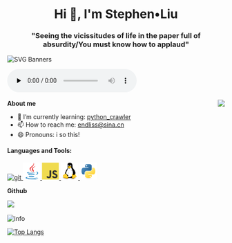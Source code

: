 <h1 align="center">Hi 👋, I'm Stephen•Liu</h1>

<h3 align="center">"Seeing the vicissitudes of life in the paper full of absurdity/You must know how to applaud"</h3>

![SVG Banners](https://svg-banners.vercel.app/api?type=origin&text1=Welcom💖&text2=%20Open%20Source&width=1050&height=300)

<audio id="audio" controls="" preload="none">
      <source id="mp3" src="http://oht4nlntk.bkt.clouddn.com/Music_iP%E8%B5%B5%E9%9C%B2%20-%20%E7%A6%BB%E6%AD%8C%20%28Live%29.mp3">
</audio>

**About me**
<a href="https://github.com/epover"><img src="https://media.giphy.com/media/SWoSkN6DxTszqIKEqv/giphy.gif" align="right" height="275" /></a>
- 🌱 I’m currently learning: [python_crawler](https://github.com/epover/python_crawler)
- 📫 How to reach me: endliss@sina.cn
- 😄 Pronouns: i so this!

<h4 align="left">Languages and Tools:</h4>
<p align="left"> <a href="https://git-scm.com/" target="_blank"> <img src="https://www.vectorlogo.zone/logos/git-scm/git-scm-icon.svg" alt="git" width="40" height="40"/> </a> <a href="https://www.java.com" target="_blank"> <img src="https://raw.githubusercontent.com/devicons/devicon/master/icons/java/java-original.svg" alt="java" width="40" height="40"/> </a> <a href="https://developer.mozilla.org/en-US/docs/Web/JavaScript" target="_blank"> <img src="https://raw.githubusercontent.com/devicons/devicon/master/icons/javascript/javascript-original.svg" alt="javascript" width="40" height="40"/> </a> <a href="https://www.linux.org/" target="_blank"> <img src="https://raw.githubusercontent.com/devicons/devicon/master/icons/linux/linux-original.svg" alt="linux" width="40" height="40"/> </a> <a href="https://www.python.org" target="_blank"> <img src="https://raw.githubusercontent.com/devicons/devicon/master/icons/python/python-original.svg" alt="python" width="40" height="40"/> </a> </p>


**Github**

<img src = "https://github-profile-summary-cards.vercel.app/api/cards/profile-details?username=epover&theme=monokai">

![info](https://github-readme-stats.vercel.app/api?username=epover&show_icons=true&count_private=true&hide=prs&theme=monokai) 

[![Top Langs](https://github-readme-stats.vercel.app/api/top-langs/?username=epover&theme=monokai&layout=compact)](https://github.com/epover)

<!--
![](https://activity-graph.herokuapp.com/graph?username=epover&theme=dracula)

**epover/epover** is a ✨ _special_ ✨ repository because its `README.md` (this file) appears on your GitHub profile.

Here are some ideas to get you started:

- 🔭 I’m currently working on ...
- 🌱 I’m currently learning ...
- 👯 I’m looking to collaborate on ...
- 🤔 I’m looking for help with ...
- 💬 Ask me about ...
- 📫 How to reach me: ...
- 😄 Pronouns: ...
- ⚡ Fun fact: ...
-->

